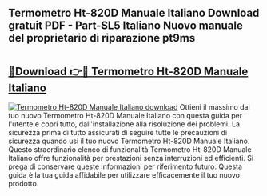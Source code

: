 ## Termometro Ht-820D Manuale Italiano Download gratuit PDF - Part-SL5 Italiano Nuovo manuale del proprietario di riparazione pt9ms

# <h2><a href="http://df9jxr.blite.top/?on=Termometro+Ht-820D+Manuale+Italiano">🔗Download 👉🔴 Termometro Ht-820D Manuale Italiano</a></h2>

[![Termometro Ht-820D Manuale Italiano download](https://i.imgur.com/lujVjoI.png)](http://df9jxr.blite.top/?on=Termometro+Ht-820D+Manuale+Italiano)
Ottieni il massimo dal tuo nuovo Termometro Ht-820D Manuale Italiano con questa guida per l'utente e copri tutto, dall'installazione alla risoluzione dei problemi. La sicurezza prima di tutto assicurati di seguire tutte le precauzioni di sicurezza quando usi il tuo nuovo Termometro Ht-820D Manuale Italiano. Questo straordinario elenco di funzionalità Termometro Ht-820D Manuale Italiano offre funzionalità per prestazioni senza interruzioni ed efficienti. Si prega di conservare queste informazioni per riferimento futuro. Questa guida è la tua guida affidabile per utilizzare efficacemente il tuo nuovo prodotto.
